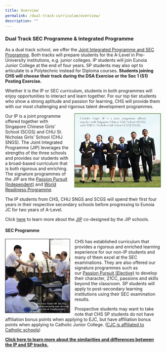 ```yaml
---
title: Overview
permalink: /dual-track-curriculum/overview/
description: ""
---
```

### Dual Track SEC Programme &amp; Integrated Programme

As a dual track school, we offer the [Joint Integrated Programme and SEC Programme](/dual-track-curriculum/comparing-ip-and-sp/). Both tracks will prepare students for the A-Level in Pre-University institutions, e.g. junior colleges. IP students will join Eunoia Junior College at the end of four years. SP students may also opt to articulate to a Polytechnic instead for Diploma courses.&nbsp;**Students joining CHS will choose their track during the DSA Exercise or the Sec 1 (S1) Posting Exercise.**

Whether it is the IP or SEC curriculum, students in both programmes will enjoy opportunities to interact and learn together. For our top tier students who show a strong aptitude and passion for learning, CHS will provide them with our most challenging and rigorous talent development programmes.

<img src="/images/dtp1.png" style="width:280px;height:240px;margin-left:15px;" align="right"> Our IP is a joint programme offered together with Singapore Chinese Girls’ School (SCGS) and CHIJ St. Nicholas Girls’ School (CHIJ SNGS). The Joint Integrated Programme (JIP) leverages the strengths of the three schools and provides our students with a broad-based&nbsp;curriculum&nbsp;that is both rigorous and enriching. The signature programmes of the JIP are the&nbsp;[Passion Pursuit (Independent)](/secondary/Distinctive-Programmes/passion-pursuit/independent/)&nbsp;and&nbsp;[World Readiness Programme](/secondary/Distinctive-Programmes/world-readiness-programme/).

The IP students from CHS, CHIJ SNGS and SCGS will spend their first four years in their respective secondary schools before progressing to Eunoia JC for two years of A-Level. 

Click&nbsp;[here](/dual-track-curriculum/Integrated-Programme/overview/)&nbsp;to learn more about the&nbsp;[JIP](/dual-track-curriculum/Integrated-Programme/overview/)&nbsp;co-designed by the JIP schools.



#### SEC Programme

<img src="/images/dtp3.png" style="width:210px;height:240px;margin-right:15px;" align="left"> CHS has established curriculum that provides a rigorous and enriched&nbsp;learning experience for our non-IP students and many of them  excel at the SEC examinations. They are also offered our signature programmes such as our&nbsp;[Passion Pursuit (Elective)](/secondary/Distinctive-Programmes/passion-pursuit/elective/)&nbsp;to develop their character, 21CC, passions and skills beyond the classroom. SP students will apply to post-secondary learning institutions using their SEC examination results.

Prospective students may want to take note that CHS SP students do not have affiliation&nbsp;bonus points when applying to EJC, but have affiliation bonus points when applying to Catholic Junior College. ([CJC is affiliated to Catholic schools](https://cjc.moe.edu.sg/))

**[Click here to learn more about the similarities and differences between the IP and SP tracks.](/dual-track-curriculum/comparing-ip-and-sp/)**